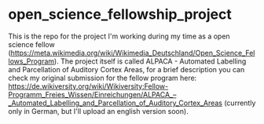# open_science_fellowship_project
This is the repo for the project I'm working during my time as a open science fellow (https://meta.wikimedia.org/wiki/Wikimedia_Deutschland/Open_Science_Fellows_Program). The project itself is called ALPACA - Automated Labelling and Parcellation of Auditory Cortex Areas, for a brief description you can check my original submission for the fellow program here: https://de.wikiversity.org/wiki/Wikiversity:Fellow-Programm_Freies_Wissen/Einreichungen/ALPACA_–_Automated_Labelling_and_Parcellation_of_Auditory_Cortex_Areas (currently only in German, but I'll upload an english version soon). 
